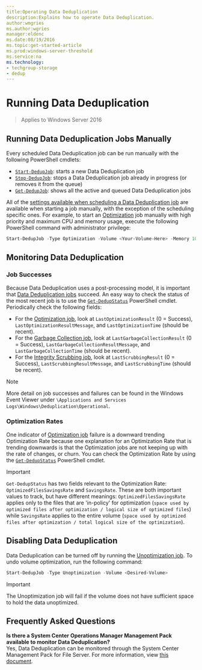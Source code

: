 ```yaml
---
title:Operating Data Deduplication  
description:Explains how to operate Data Deduplication.  
author:wmgries  
ms.author:wgries   
manager:eldenc  
ms.date:08/19/2016   
ms.topic:get-started-article  
ms.prod:windows-server-threshold  
ms.service:na  
ms.technology:
- techgroup-storage
- dedup
---
```


# Running Data Deduplication
> Applies to Windows Server 2016

## <a id="running-dedup-jobs-manually"></a>Running Data Deduplication Jobs Manually
Every scheduled Data Deduplication job can be run manually with the following PowerShell cmdlets:
* [`Start-DedupJob`](https://technet.microsoft.com/en-us/library/hh848442.aspx): starts a new Data Deduplication job
* [`Stop-DedupJob`](https://technet.microsoft.com/en-us/library/hh848439.aspx): stops a Data Deduplication job already in progress (or removes it from the queue)
* [`Get-DedupJob`](https://technet.microsoft.com/en-us/library/hh848452.aspx): shows all the active and queued Data Deduplication jobs

All of the [settings available when scheduling a Data Deduplication job](advanced-settings.md#modifying-job-schedules-available-settings) are available when starting a job manually, with the exception of the scheduling specific ones. For example, to start an [Optimization](understand.md#job-info-optimization) job manually with high priority and maximum CPU and memory usage, execute the following PowerShell command with administrator privilege:

```PowerShell
Start-DedupJob -Type Optimization -Volume <Your-Volume-Here> -Memory 100 -Cores 100 -Priority High
```

## <a id="monitoring-dedup"></a>Monitoring Data Deduplication
### <a id="monitoring-dedup-job-successes"></a>Job Successes
Because Data Deduplication uses a post-processing model, it is important that [Data Deduplication jobs](understand.md#job-info) succeed. An easy way to check the status of the most recent job is to use the [`Get-DedupStatus`](https://technet.microsoft.com/en-us/library/hh848437.aspx) PowerShell cmdlet. Periodically check the following fields:

* For the [Optimization job](understand.md#job-info-optimization), look at `LastOptimizationResult` (0 = Success), `LastOptimizationResultMessage`, and `LastOptimizationTime` (should be recent).
* For the [Garbage Collection job](understand.md#job-info-gc), look at `LastGarbageCollectionResult` (0 = Success), `LastGarbageCollectionResultMessage`, and `LastGarbageCollectionTime` (should be recent).
* For the [Integrity Scrubbing job](understand.md#job-info-scrubbing), look at `LastScrubbingResult` (0 = Success), `LastScrubbingResultMessage`, and `LastScrubbingTime` (should be recent).

> [!Note]  
> More detail on job successes and failures can be found in the Windows Event Viewer under `\Applications and Services Logs\Windows\Deduplication\Operational`.

### <a id="monitoring-dedup-optimization-rates"></a>Optimization Rates
One indicator of [Optimization job](understand.md#job-info-optimization) failure is a downward trending Optimization Rate because one explanation for an Optimization Rate that is trending downwards is that the Optimization jobs are not keeping up with the rate of changes, or churn. You can check the Optimization Rate by using the [`Get-DedupStatus`](https://technet.microsoft.com/en-us/library/hh848437.aspx) PowerShell cmdlet.

> [!Important]  
> `Get-DedupStatus` has two fields relevant to the Optimization Rate: `OptimizedFilesSavingsRate` and `SavingsRate`. These are both important values to track, but have different meanings: `OptimizedFilesSavingsRate` applies only to the files that are 'in-policy' for optimization (`space used by optimized files after optimization / logical size of optimized files`) while `SavingsRate` applies to the entire volume (`space used by optimized files after optimization / total logical size of the optimization`).

## <a id="disabling-dedup"></a>Disabling Data Deduplication
Data Deduplication can be turned off by running the [Unoptimization job](understand.md#job-info-unoptimization). To undo volume optimization, run the following command:

```PowerShell
Start-DedupJob -Type Unoptimization -Volume <Desired-Volume>
```

> [!Important]  
> The Unoptimization job will fail if the volume does not have sufficient space to hold the data unoptimized.

## <a id="faq"></a>Frequently Asked Questions
**Is there a System Center Operations Manager Management Pack available to monitor Data Deduplication?**  
Yes, Data Deduplication can be monitored through the System Center Management Pack for File Server. For more information, view [this document](http://download.microsoft.com/download/6/F/7/6F7A33B9-9383-48ED-9252-23C2C8AD1BDA/MPGuide_FileServer2012R2.doc).